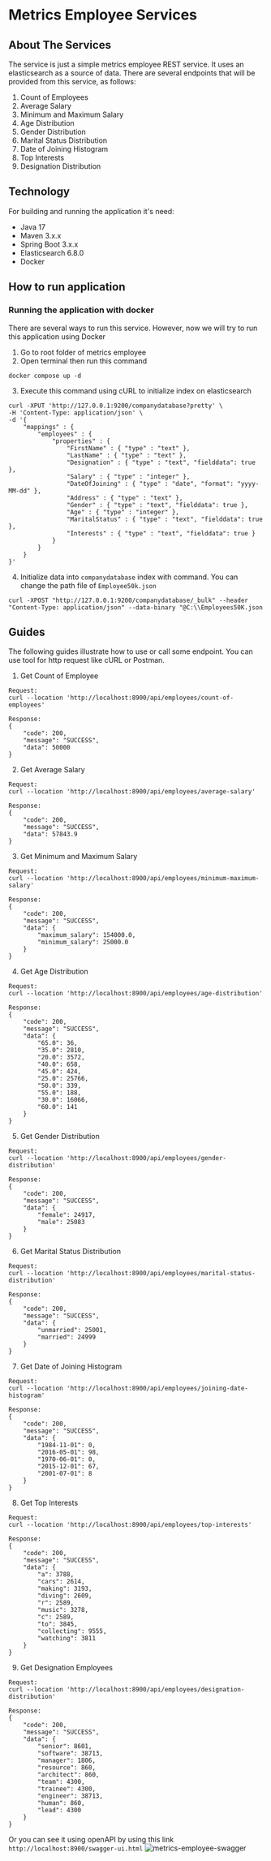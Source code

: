 # Metrics Employee Services
## About The Services
The service is just a simple metrics employee REST service. It uses an elasticsearch as a source of data.
There are several endpoints that will be provided from this service, as follows:
1. Count of Employees
2. Average Salary
3. Minimum and Maximum Salary
4. Age Distribution
5. Gender Distribution
6. Marital Status Distribution
7. Date of Joining Histogram
8. Top Interests
9. Designation Distribution

## Technology
For building and running the application it's need:
* Java 17
* Maven 3.x.x
* Spring Boot 3.x.x
* Elasticsearch 6.8.0
* Docker

## How to run application
### Running the application with docker
There are several ways to run this service. However, now we will try to run this application using Docker
1. Go to root folder of metrics employee
2. Open terminal then run this command
````
docker compose up -d
````
3. Execute this command using cURL to initialize index on elasticsearch
````
curl -XPUT 'http://127.0.0.1:9200/companydatabase?pretty' \
-H 'Content-Type: application/json' \
-d '{
    "mappings" : {
        "employees" : {
            "properties" : {
                "FirstName" : { "type" : "text" },
                "LastName" : { "type" : "text" },
                "Designation" : { "type" : "text", "fielddata": true },
                "Salary" : { "type" : "integer" },
                "DateOfJoining" : { "type" : "date", "format": "yyyy-MM-dd" },
                "Address" : { "type" : "text" },
                "Gender" : { "type" : "text", "fielddata": true },
                "Age" : { "type" : "integer" },
                "MaritalStatus" : { "type" : "text", "fielddata": true },
                "Interests" : { "type" : "text", "fielddata": true }
            }
        }
    }
}'
````
4. Initialize data into `companydatabase` index with command. You can change the path file of `Employee50k.json`
````
curl -XPOST "http://127.0.0.1:9200/companydatabase/_bulk" --header "Content-Type: application/json" --data-binary "@C:\\Employees50K.json
````

## Guides
The following guides illustrate how to use or call some endpoint. You can use tool for http request like cURL or Postman.
1. Get Count of Employee
````
Request:
curl --location 'http://localhost:8900/api/employees/count-of-employees'

Response:
{
    "code": 200,
    "message": "SUCCESS",
    "data": 50000
}
````
2. Get Average Salary
````
Request:
curl --location 'http://localhost:8900/api/employees/average-salary'

Response:
{
    "code": 200,
    "message": "SUCCESS",
    "data": 57843.9
}
````
3. Get Minimum and Maximum Salary
````
Request:
curl --location 'http://localhost:8900/api/employees/minimum-maximum-salary'

Response:
{
    "code": 200,
    "message": "SUCCESS",
    "data": {
        "maximum_salary": 154000.0,
        "minimum_salary": 25000.0
    }
}
````
4. Get Age Distribution
````
Request:
curl --location 'http://localhost:8900/api/employees/age-distribution'

Response:
{
    "code": 200,
    "message": "SUCCESS",
    "data": {
        "65.0": 36,
        "35.0": 2810,
        "20.0": 3572,
        "40.0": 658,
        "45.0": 424,
        "25.0": 25766,
        "50.0": 339,
        "55.0": 188,
        "30.0": 16066,
        "60.0": 141
    }
}
````
5. Get Gender Distribution
````
Request:
curl --location 'http://localhost:8900/api/employees/gender-distribution'

Response:
{
    "code": 200,
    "message": "SUCCESS",
    "data": {
        "female": 24917,
        "male": 25083
    }
}
````
6. Get Marital Status Distribution
````
Request:
curl --location 'http://localhost:8900/api/employees/marital-status-distribution'

Response:
{
    "code": 200,
    "message": "SUCCESS",
    "data": {
        "unmarried": 25001,
        "married": 24999
    }
}
````
7. Get Date of Joining Histogram
````
Request:
curl --location 'http://localhost:8900/api/employees/joining-date-histogram'

Response:
{
    "code": 200,
    "message": "SUCCESS",
    "data": {
        "1984-11-01": 0,
        "2016-05-01": 98,
        "1970-06-01": 0,
        "2015-12-01": 67,
        "2001-07-01": 8
    }
}
````
8. Get Top Interests
````
Request:
curl --location 'http://localhost:8900/api/employees/top-interests'

Response:
{
    "code": 200,
    "message": "SUCCESS",
    "data": {
        "a": 3788,
        "cars": 2614,
        "making": 3193,
        "diving": 2609,
        "r": 2589,
        "music": 3278,
        "c": 2589,
        "to": 3845,
        "collecting": 9555,
        "watching": 3811
    }
}
````
9. Get Designation Employees
````
Request:
curl --location 'http://localhost:8900/api/employees/designation-distribution'

Response:
{
    "code": 200,
    "message": "SUCCESS",
    "data": {
        "senior": 8601,
        "software": 38713,
        "manager": 1806,
        "resource": 860,
        "architect": 860,
        "team": 4300,
        "trainee": 4300,
        "engineer": 38713,
        "human": 860,
        "lead": 4300
    }
}
````
Or you can see it using openAPI by using this link `http://localhost:8900/swagger-ui.html`
![metrics-employee-swagger](https://github.com/fahmikudo/nolimit/assets/20161826/0dd4e1ef-0d6d-43eb-abe1-021bc5e03b19)



